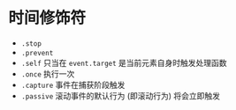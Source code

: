 # 时间修饰符

+ `.stop`
+ `.prevent`
+ `.self` 只当在 `event.target` 是当前元素自身时触发处理函数
+ `.once` 执行一次
+ `.capture` 事件在捕获阶段触发
+ `.passive` 滚动事件的默认行为 (即滚动行为) 将会立即触发
